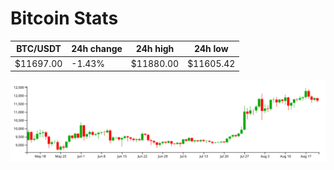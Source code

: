 # Bitcoin Stats

BTC/USDT|24h change|24h high|24h low|
|---|---|---|---|
|$11697.00|-1.43%|$11880.00|$11605.42|

<img src="./chart.svg">
